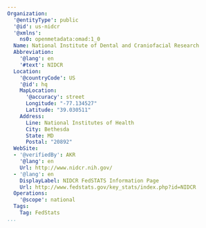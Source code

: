 ```yaml
---
Organization:
  '@entityType': public
  '@id': us-nidcr
  '@xmlns':
    ns0: openmetadata:omad:1_0
  Name: National Institute of Dental and Craniofacial Research
  Abbreviation:
    '@lang': en
    '#text': NIDCR
  Location:
    '@countryCode': US
    '@id': hq
    MapLocation:
      '@accuracy': street
      Longitude: "-77.134527"
      Latitude: "39.030511"
    Address:
      Line: National Institutes of Health
      City: Bethesda
      State: MD
      Postal: "20892"
  WebSite:
  - '@verifiedBy': AKR
    '@lang': en
    Url: http://www.nidcr.nih.gov/
  - '@lang': en
    DisplayLabel: NIDCR FedSTATS Information Page
    Url: http://www.fedstats.gov/key_stats/index.php?id=NIDCR
  Operations:
    '@scope': national
  Tags:
    Tag: FedStats
...
```

